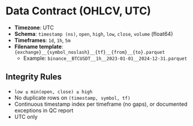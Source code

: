 # Data Contract (OHLCV, UTC)

- **Timezone**: UTC
- **Schema**: `timestamp (ns)`, `open`, `high`, `low`, `close`, `volume` (float64)
- **Timeframes**: `1d`, `1h`, `5m`
- **Filename template**: `{exchange}__{symbol_noslash}__{tf}__{from}__{to}.parquet`
  - Example: `binance__BTCUSDT__1h__2023-01-01__2024-12-31.parquet`

## Integrity Rules

- `low ≤ min(open, close) ≤ high`
- No duplicate rows on `(timestamp, symbol, tf)`
- Continuous timestamp index per timeframe (no gaps), or documented exceptions in QC report
- UTC only
